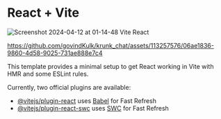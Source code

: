 # React + Vite

![Screenshot 2024-04-12 at 01-14-48 Vite React](https://github.com/govindKulk/krunk_chat/assets/113257576/e2b41c1a-ccf0-4b6b-a900-e82d7f797fd8)

https://github.com/govindKulk/krunk_chat/assets/113257576/06ae1836-9860-4d58-9025-731ae888e7c4

This template provides a minimal setup to get React working in Vite with HMR and some ESLint rules.

Currently, two official plugins are available:

- [@vitejs/plugin-react](https://github.com/vitejs/vite-plugin-react/blob/main/packages/plugin-react/README.md) uses [Babel](https://babeljs.io/) for Fast Refresh
- [@vitejs/plugin-react-swc](https://github.com/vitejs/vite-plugin-react-swc) uses [SWC](https://swc.rs/) for Fast Refresh




